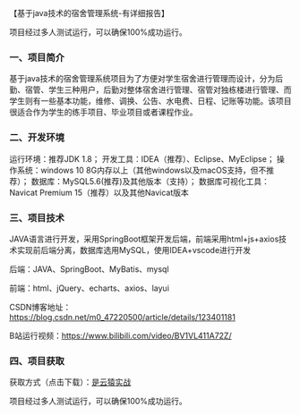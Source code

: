 【基于java技术的宿舍管理系统-有详细报告】

项目经过多人测试运行，可以确保100%成功运行。

### 一、项目简介

基于java技术的宿舍管理系统项目为了方便对学生宿舍进行管理而设计，分为后勤、宿管、学生三种用户，后勤对整体宿舍进行管理、宿管对独栋楼进行管理、而学生则有一些基本功能，维修、调换、公告、水电费、日程、记账等功能。该项目很适合作为学生的练手项目、毕业项目或者课程作业。

### 二、开发环境

运行环境：推荐JDK 1.8；
开发工具：IDEA（推荐）、Eclipse、MyEclipse；
操作系统：windows 10 8G内存以上（其他windows以及macOS支持，但不推荐）；
数据库：MySQL5.6(推荐)及其他版本（支持）；
数据库可视化工具：Navicat Premium 15（推荐）以及其他Navicat版本

### 三、项目技术

JAVA语言进行开发，采用SpringBoot框架开发后端，前端采用html+js+axios技术实现前后端分离，数据库选用MySQL，使用IDEA+vscode进行开发

后端：JAVA、SpringBoot、MyBatis、mysql

前端：html、jQuery、echarts、axios、layui



CSDN博客地址：https://blog.csdn.net/m0_47220500/article/details/123401181

B站运行视频：https://www.bilibili.com/video/BV1VL411A72Z/

### 四、项目获取
获取方式（点击下载）：[是云猿实战](https://shiyuncode.com/details?goodsCode=C00034)

项目经过多人测试运行，可以确保100%成功运行。


